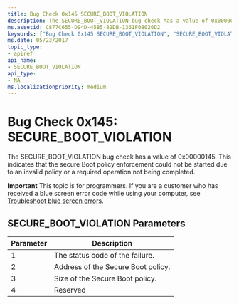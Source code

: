 ```yaml
---
title: Bug Check 0x145 SECURE_BOOT_VIOLATION
description: The SECURE_BOOT_VIOLATION bug check has a value of 0x00000145. This indicates that the secure Boot policy enforcement could not be started.
ms.assetid: C877C655-D94D-45B5-82DB-1361F0B020D2
keywords: ["Bug Check 0x145 SECURE_BOOT_VIOLATION", "SECURE_BOOT_VIOLATION"]
ms.date: 05/23/2017
topic_type:
- apiref
api_name:
- SECURE_BOOT_VIOLATION
api_type:
- NA
ms.localizationpriority: medium
---
```


# Bug Check 0x145: SECURE\_BOOT\_VIOLATION


The SECURE\_BOOT\_VIOLATION bug check has a value of 0x00000145. This indicates that the secure Boot policy enforcement could not be started due to an invalid policy or a required operation not being completed.

**Important** This topic is for programmers. If you are a customer who has received a blue screen error code while using your computer, see [Troubleshoot blue screen errors](https://windows.microsoft.com/windows-10/troubleshoot-blue-screen-errors).

## SECURE\_BOOT\_VIOLATION Parameters


| Parameter | Description                        |
|-----------|------------------------------------|
| 1         | The status code of the failure.    |
| 2         | Address of the Secure Boot policy. |
| 3         | Size of the Secure Boot policy.    |
| 4         | Reserved                           |

 

 

 




